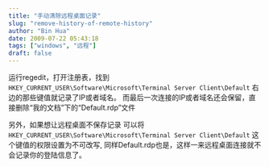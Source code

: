 ```yaml
---
title: "手动清除远程桌面记录"
slug: "remove-history-of-remote-history"
author: "Bin Hua"
date: 2009-07-22 05:43:18
tags: ["windows", "远程"]
draft: false
---
```


运行regedit，打开注册表，找到 `HKEY_CURRENT_USER\Software\Microsoft\Terminal Server Client\Default`
右边的那些键值就记录了IP或者域名。 而最后一次连接的IP或者域名还会保留，直接删除“我的文档”下的“Default.rdp”文件

另外，如果想让远程桌面不保存记录 可以将 `HKEY_CURRENT_USER\Software\Microsoft\Terminal Server Client\Default`
这个键值的权限设置为不可改写, 同样Default.rdp也是，这样一来远程桌面连接就不会记录你的登陆信息了。